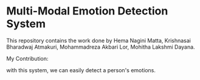 # Multi-Modal Emotion Detection System

This repository contains the work done by Hema Nagini Matta, Krishnasai Bharadwaj Atmakuri, Mohammadreza Akbari Lor, Mohitha Lakshmi Dayana.

[Project-Initiation Document]: (https://github.com/Oversoul73/DS-Capstone-Spring-2024/blob/main/Project_Inititation.docx)

[Project-Initiation Presentation]: (https://github.com/Oversoul73/DS-Capstone-Spring-2024/blob/main/Presentation.pdf)

My Contribution:





with this system, we can easily detect a person's emotions.


